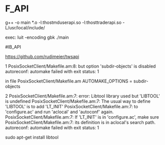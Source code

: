 # F_API
g++ -o main *.o -l:thostmduserapi.so -l:thosttraderapi.so -L/usr/local/include/


exec:
luit -encoding gbk ./main



#IB_API

https://github.com/rudimeier/twsapi


1 PosixSocketClient/Makefile.am:8: but option 'subdir-objects' is disabled
autoreconf: automake failed with exit status: 1

  in file PosixSocketClient/Makefile.am 
  AUTOMAKE_OPTIONS = subdir-objects 


2 PosixSocketClient/Makefile.am:7: error: Libtool library used but 'LIBTOOL' is undefined
PosixSocketClient/Makefile.am:7:   The usual way to define 'LIBTOOL' is to add 'LT_INIT'
PosixSocketClient/Makefile.am:7:   to 'configure.ac' and run 'aclocal' and 'autoconf' again.
PosixSocketClient/Makefile.am:7:   If 'LT_INIT' is in 'configure.ac', make sure
PosixSocketClient/Makefile.am:7:   its definition is in aclocal's search path.
autoreconf: automake failed with exit status: 1


  sudo apt-get install libtool
